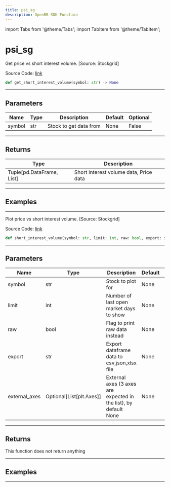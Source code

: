 ```yaml
---
title: psi_sg
description: OpenBB SDK Function
---
```


import Tabs from '@theme/Tabs';
import TabItem from '@theme/TabItem';

# psi_sg

<Tabs>
<TabItem value="model" label="Model" default>

Get price vs short interest volume. [Source: Stockgrid]

Source Code: [link](https://github.com/OpenBB-finance/OpenBBTerminal/tree/main/openbb_terminal/stocks/dark_pool_shorts/stockgrid_model.py#L123)

```python
def get_short_interest_volume(symbol: str) -> None
```
---

## Parameters

| Name | Type | Description | Default | Optional |
| ---- | ---- | ----------- | ------- | -------- |
| symbol | str | Stock to get data from | None | False |

---

## Returns

| Type | Description |
| ---- | ----------- |
| Tuple[pd.DataFrame, List] | Short interest volume data, Price data |

---

## Examples

---



</TabItem>
<TabItem value="view" label="View">

Plot price vs short interest volume. [Source: Stockgrid]

Source Code: [link](https://github.com/OpenBB-finance/OpenBBTerminal/tree/main/openbb_terminal/stocks/dark_pool_shorts/stockgrid_view.py#L123)

```python
def short_interest_volume(symbol: str, limit: int, raw: bool, export: str, external_axes: Optional[List[matplotlib.axes._axes.Axes]]) -> None
```
---

## Parameters

| Name | Type | Description | Default | Optional |
| ---- | ---- | ----------- | ------- | -------- |
| symbol | str | Stock to plot for | None | False |
| limit | int | Number of last open market days to show | None | False |
| raw | bool | Flag to print raw data instead | None | False |
| export | str | Export dataframe data to csv,json,xlsx file | None | False |
| external_axes | Optional[List[plt.Axes]] | External axes (3 axes are expected in the list), by default None | None | True |

---

## Returns

This function does not return anything

---

## Examples

---



</TabItem>
</Tabs>